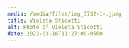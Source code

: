 ```yaml
---
media: /media/files/img_3732-1-.jpeg
title: Violeta Sticotti
alt: Photo of Violeta Sticotti
date: 2023-03-16T11:27:00-0500
---
```

